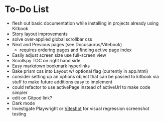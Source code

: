 # To-Do List

- flesh out basic documentation while installing in projects already using Kitbook
- Story layout improvements
- solve over-applied global scrollbar css
- Next and Previous pages (see Docusaurus/Vitebook)
  - requires ordering pages and finding active page index
- Easily adjust screen size use full-screen view
- Scrollspy TOC on right hand side
- Easy markdown bookmark hyperlinks
- Bake prism css into Layout w/ optional flag (currently in app.html)
- consider setting up an options object that can be passed to kitbook via stuff to make future additions easy to implement
- could refactor to use activePage instead of activeUrl to make code simpler
- edit on Gitpod link?
- Dark mode
- Investigate Playwright or [Viteshot](https://viteshot.com/) for visual regression screenshot testing
